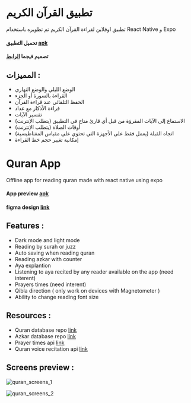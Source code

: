 
# تطبيق القرآن الكريم

تطبيق اوفلاين لقراءة القرآن الكريم تم تطويره باستخدام React Native و Expo

#### تحميل التطبيق [apk](https://drive.google.com/file/d/1sg3KoNDyw5p1mH0PT3dLe9Ef5rcqKzFH/view?usp=drive_link)

#### تصميم فيجما [الرابط](https://www.figma.com/file/w0wbjGuzcfsZL3GRTX63lq/Quran-App?type=design&node-id=0%3A1&mode=design&t=jZF2fH9pWQUezzEU-1)

## المميزات :

- الوضع الليلي والوضع النهاري
- القراءة بالسورة أو الجزء
- الحفظ التلقائي عند قراءة القرآن
- قراءة الأذكار مع عداد
- تفسير الآيات
- الاستماع إلى الآيات المقرؤة من قبل أي قارئ متاح في التطبيق (يتطلب الإنترنت)
- أوقات الصلاة (يتطلب الإنترنت)
- اتجاه القبلة (يعمل فقط على الأجهزة التي تحتوي على مقياس المغناطيسية)
- إمكانية تغيير حجم خط القراءة


# Quran App

Offline app for reading quran made with react native using expo

#### App preview [apk](https://drive.google.com/file/d/1sg3KoNDyw5p1mH0PT3dLe9Ef5rcqKzFH/view?usp=drive_link)

#### figma design [link](https://www.figma.com/file/w0wbjGuzcfsZL3GRTX63lq/Quran-App?type=design&node-id=0%3A1&mode=design&t=jZF2fH9pWQUezzEU-1)

## Features :

- Dark mode and light mode
- Reading by surah or juzz
- Auto saving when reading quran
- Reading azkar with counter
- Aya explantion
- Listening to aya recited by any reader available on the app (need interent)
- Prayers times (need interent)
- Qibla direction ( only work on devices with Magnetometer )
- Ability to change reading font size

## Resources :

- Quran database repo [link](https://github.com/Abdallah-Mekky/Quran-Database)
- Azkar database repo [link](https://github.com/osamayy/azkar-db)
- Prayer times api [link](https://aladhan.com/prayer-times-api)
- Quran voice recitation api [link](https://alquran.cloud/cdn)

## Screens preview :

![quran_screens_1](https://github.com/obeim/quran-app/assets/56155793/ebffc992-abd6-463f-acc3-3fc37369af3d)

![quran_screens_2](https://github.com/obeim/quran-app/assets/56155793/c52117c5-7cda-4136-a308-3e9220b9dd7a)
